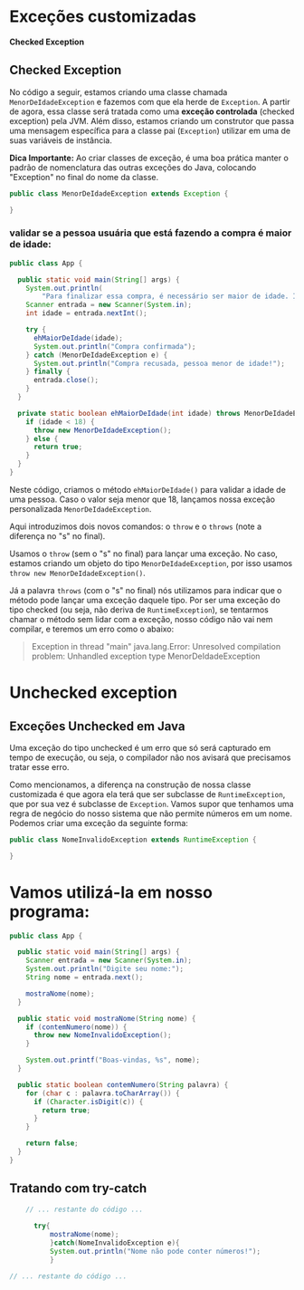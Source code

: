 # Exceções customizadas

**Checked Exception**
## **Checked Exception**

No código a seguir, estamos criando uma classe chamada `MenorDeIdadeException` e fazemos com que ela herde de `Exception`. A partir de agora, essa classe será tratada como uma **exceção controlada** (checked exception) pela JVM. Além disso, estamos criando um construtor que passa uma mensagem específica para a classe pai (`Exception`) utilizar em uma de suas variáveis de instância.

**Dica Importante:** Ao criar classes de exceção, é uma boa prática manter o padrão de nomenclatura das outras exceções do Java, colocando "Exception" no final do nome da classe.

```java
public class MenorDeIdadeException extends Exception {

}
```
### validar se a pessoa usuária que está fazendo a compra é maior de idade:

```java
public class App {

  public static void main(String[] args) {
    System.out.println(
        "Para finalizar essa compra, é necessário ser maior de idade. Informe sua idade:");
    Scanner entrada = new Scanner(System.in);
    int idade = entrada.nextInt();

    try {
      ehMaiorDeIdade(idade);
      System.out.println("Compra confirmada");
    } catch (MenorDeIdadeException e) {
      System.out.println("Compra recusada, pessoa menor de idade!");
    } finally {
      entrada.close();
    }
  }

  private static boolean ehMaiorDeIdade(int idade) throws MenorDeIdadeException {
    if (idade < 18) {
      throw new MenorDeIdadeException();
    } else {
      return true;
    }
  }
}
```

Neste código, criamos o método `ehMaiorDeIdade()` para validar a idade de uma pessoa. Caso o valor seja menor que 18, lançamos nossa exceção personalizada `MenorDeIdadeException`.

Aqui introduzimos dois novos comandos: o `throw` e o `throws` (note a diferença no "s" no final).

Usamos o `throw` (sem o "s" no final) para lançar uma exceção. No caso, estamos criando um objeto do tipo `MenorDeIdadeException`, por isso usamos `throw new MenorDeIdadeException()`.

Já a palavra `throws` (com o "s" no final) nós utilizamos para indicar que o método pode lançar uma exceção daquele tipo. Por ser uma exceção do tipo checked (ou seja, não deriva de `RuntimeException`), se tentarmos chamar o método sem lidar com a exceção, nosso código não vai nem compilar, e teremos um erro como o abaixo:

> Exception in thread "main" java.lang.Error: Unresolved compilation problem:
Unhandled exception type MenorDeIdadeException

# Unchecked exception
## **Exceções Unchecked em Java**

Uma exceção do tipo unchecked é um erro que só será capturado em tempo de execução, ou seja, o compilador não nos avisará que precisamos tratar esse erro.

Como mencionamos, a diferença na construção de nossa classe customizada é que agora ela terá que ser subclasse de `RuntimeException`, que por sua vez é subclasse de `Exception`. Vamos supor que tenhamos uma regra de negócio do nosso sistema que não permite números em um nome. Podemos criar uma exceção da seguinte forma:

```java
public class NomeInvalidoException extends RuntimeException {

}
``` 

# Vamos utilizá-la em nosso programa:

```java
public class App {

  public static void main(String[] args) {
    Scanner entrada = new Scanner(System.in);
    System.out.println("Digite seu nome:");
    String nome = entrada.next();

    mostraNome(nome);
  }

  public static void mostraNome(String nome) {
    if (contemNumero(nome)) {
      throw new NomeInvalidoException();
    }

    System.out.printf("Boas-vindas, %s", nome);
  }

  public static boolean contemNumero(String palavra) {
    for (char c : palavra.toCharArray()) {
      if (Character.isDigit(c)) {
        return true;
      }
    }

    return false;
  }
}
```

## Tratando com try-catch

```java
    // ... restante do código ...
    
      try{
          mostraNome(nome);
          }catch(NomeInvalidoException e){
          System.out.println("Nome não pode conter números!");
          }

// ... restante do código ...
```




























